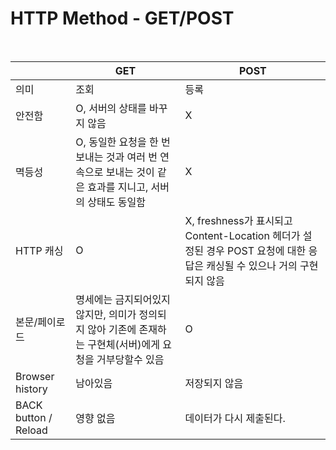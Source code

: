 # HTTP Method - GET/POST

<br>

|    |GET |POST |
|----|----|-----|
|의미 |조회 |등록 |
|안전함|O, 서버의 상태를 바꾸지 않음 |X|
|멱등성|O, 동일한 요청을 한 번 보내는 것과 여러 번 연속으로 보내는 것이 같은 효과를 지니고, 서버의 상태도 동일함 |X|
|HTTP 캐싱 |O|X, freshness가 표시되고 Content-Location 헤더가 설정된 경우 POST 요청에 대한 응답은 캐싱될 수 있으나 거의 구현되지 않음|
|본문/페이로드 |명세에는 금지되어있지 않지만, 의미가 정의되지 않아 기존에 존재하는 구현체(서버)에게 요청을 거부당할수 있음 |O |
|Browser history|남아있음|저장되지 않음|
|BACK button / Reload |영향 없음 |데이터가 다시 제출된다.|

